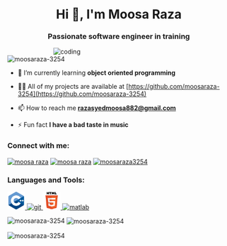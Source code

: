 <h1 align="center">Hi 👋, I'm Moosa Raza</h1>
<h3 align="center">Passionate software engineer in training</h3>
<img align="right" alt="coding" width="400" src="https://user-images.githubusercontent.com/55389276/140866485-8fb1c876-9a8f-4d6a-98dc-08c4981eaf70.gif">

<p align="left"> <img src="https://komarev.com/ghpvc/?username=moosaraza-3254&label=Profile%20views&color=0e75b6&style=flat" alt="moosaraza-3254" /> </p>

- 🌱 I’m currently learning **object oriented programming**

- 👨‍💻 All of my projects are available at [https://github.com/moosaraza-3254](https://github.com/moosaraza-3254)

- 📫 How to reach me **razasyedmoosa882@gmail.com**

- ⚡ Fun fact **I have a bad taste in music**

<h3 align="left">Connect with me:</h3>
<p align="left">
<a href="https://linkedin.com/in/moosa raza" target="blank"><img align="center" src="https://raw.githubusercontent.com/rahuldkjain/github-profile-readme-generator/master/src/images/icons/Social/linked-in-alt.svg" alt="moosa raza" height="30" width="40" /></a>
<a href="https://fb.com/moosa raza" target="blank"><img align="center" src="https://raw.githubusercontent.com/rahuldkjain/github-profile-readme-generator/master/src/images/icons/Social/facebook.svg" alt="moosa raza" height="30" width="40" /></a>
<a href="https://instagram.com/moosaraza3254" target="blank"><img align="center" src="https://raw.githubusercontent.com/rahuldkjain/github-profile-readme-generator/master/src/images/icons/Social/instagram.svg" alt="moosaraza3254" height="30" width="40" /></a>
</p>

<h3 align="left">Languages and Tools:</h3>
<p align="left"> <a href="https://www.w3schools.com/cpp/" target="_blank" rel="noreferrer"> <img src="https://raw.githubusercontent.com/devicons/devicon/master/icons/cplusplus/cplusplus-original.svg" alt="cplusplus" width="40" height="40"/> </a> <a href="https://git-scm.com/" target="_blank" rel="noreferrer"> <img src="https://www.vectorlogo.zone/logos/git-scm/git-scm-icon.svg" alt="git" width="40" height="40"/> </a> <a href="https://www.w3.org/html/" target="_blank" rel="noreferrer"> <img src="https://raw.githubusercontent.com/devicons/devicon/master/icons/html5/html5-original-wordmark.svg" alt="html5" width="40" height="40"/> </a> <a href="https://www.mathworks.com/" target="_blank" rel="noreferrer"> <img src="https://upload.wikimedia.org/wikipedia/commons/2/21/Matlab_Logo.png" alt="matlab" width="40" height="40"/> </a> </p>

<p><img align="left" src="https://github-readme-stats.vercel.app/api/top-langs?username=moosaraza-3254&show_icons=true&locale=en&layout=compact" alt="moosaraza-3254" /></p>

<p>&nbsp;<img align="center" src="https://github-readme-stats.vercel.app/api?username=moosaraza-3254&show_icons=true&locale=en" alt="moosaraza-3254" /></p>

<p><img align="center" src="https://github-readme-streak-stats.herokuapp.com/?user=moosaraza-3254&" alt="moosaraza-3254" /></p>
